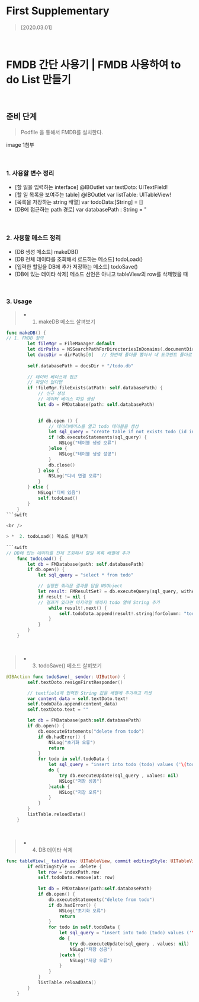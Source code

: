 # First Supplementary

> [2020.03.01]

<br />

# FMDB 간단 사용기 | FMDB 사용하여 to do List 만들기

<br />

## 준비 단계
> Podfile 을 통해서 FMDB를 설치한다.

image 1첨부

<br />

### 1. 사용할 변수 정리
-	[할 일을 입력하는 interface] @IBOutlet var textDoto: UITextField!
-	[할 일 목록을 보여주는 table] @IBOutlet var listTable: UITableView!
-	[목록을 저장하는 string 배열] var todoData:[String] = []
-	[DB에 접근하는 path 경로] var databasePath : String = "

<br />

### 2. 사용할 메소드 정리
-	[DB 생성 메소드] makeDB()
-	[DB 전체 데이타를 조회해서 로드하는 메소드] todoLoad()
-	[입력한 할일을 DB에 추가 저장하는 메소드] todoSave()
-	[DB에 있는 데이타 삭제] 메소드 선언은 아니고 tableView의 row를 삭제했을 때 

<br />

### 3. Usage

> *  1. makeDB 메소드 살펴보기
 
```swift
func makeDB() {
// 1. FMDB 정의
        let fileMgr = FileManager.default
        let dirPaths = NSSearchPathForDirectoriesInDomains(.documentDirectory, .userDomainMask, true)
        let docsDir = dirPaths[0]   // 첫번째 폴더를 뽑아서 내 도큐멘트 폴더로 사용
        
        self.databasePath = docsDir + "/todo.db"
        
        // 데이터 베이스에 접근
        // 파일이 없다면
        if !fileMgr.fileExists(atPath: self.databasePath) {
            // 신규 생성
            // 데이터 베이스 파일 생성
            let db = FMDatabase(path: self.databasePath)
            

            if db.open () {
                // 데이터베이스를 열고 todo 테이블을 생성
                let sql_query = "create table if not exists todo (id integer primary key autoincrement, todo text)"
                if !db.executeStatements(sql_query) {
                    NSLog("테이블 생성 오류")
                }else {
                    NSLog("테이블 생성 성공")
                }
                db.close()
            } else {
                NSLog("디비 연결 오류")
            }
        } else {
            NSLog("디비 있음")
            self.todoLoad()
        }
    }
```swift
 
<br />

> *  2. todoLoad() 메소드 살펴보기
 
```swift
// DB에 있는 데이타를 전체 조회해서 할일 목록 배열에 추가
    func todoLoad() {
        let db = FMDatabase(path: self.databasePath)
        if db.open() {
            let sql_query = "select * from todo"

		    // 실행한 쿼리문 결과를 담을 NSObject
            let result: FMResultSet? = db.executeQuery(sql_query, withArgumentsIn:[])
            if result != nil {
			// 결과가 있다면 마지막일 때까지 todo 열에 String 추가
                while result!.next() {
                    self.todoData.append(result!.string(forColumn: "todo")!)
                }
            }
        }
    }
```

<br />

> * 3. todoSave() 메소드 살펴보기

```swift
@IBAction func todoSave(_ sender: UIButton) {
        self.textDoto.resignFirstResponder()

		// textfield에 입력한 String 값을 배열에 추가하고 리셋
        var content_data = self.textDoto.text!
        self.todoData.append(content_data)
        self.textDoto.text = ""

        let db = FMDatabase(path:self.databasePath)
        if db.open() {
            db.executeStatements("delete from todo")
            if db.hadError() {
                NSLog("초기화 오류")
                return
            }
            for todo in self.todoData {
                let sql_query = "insert into todo (todo) values ('\(todo)')"
                do {
                    try db.executeUpdate(sql_query , values: nil)
                    NSLog("저장 성공")
                }catch {
                    NSLog("저장 오류")
                }
            }
        }
        listTable.reloadData()
    }
``` 

<br />

> * 4. DB 데이타 삭제

```swift
func tableView(_ tableView: UITableView, commit editingStyle: UITableViewCell.EditingStyle, forRowAt indexPath: IndexPath) {
        if editingStyle == .delete {
            let row = indexPath.row
            self.todoData.remove(at: row)
            
            let db = FMDatabase(path:self.databasePath)
            if db.open() {
                db.executeStatements("delete from todo")
                if db.hadError() {
                    NSLog("초기화 오류")
                    return
                }
                for todo in self.todoData {
                    let sql_query = "insert into todo (todo) values ('\(todo)')"
                    do {
                        try db.executeUpdate(sql_query , values: nil)
                        NSLog("저장 성공")
                    }catch {
                        NSLog("저장 오류")
                    }
                }
            }
            listTable.reloadData()
        }
    }
```
